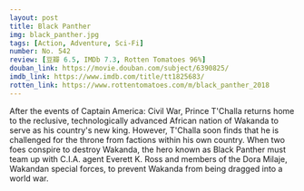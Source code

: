 ```yaml
---
layout: post 
title: Black Panther
img: black_panther.jpg
tags: [Action, Adventure, Sci-Fi]
number: No. 542
review: [豆瓣 6.5, IMDb 7.3, Rotten Tomatoes 96%]
douban_link: https://movie.douban.com/subject/6390825/
imdb_link: https://www.imdb.com/title/tt1825683/
rotten_link: https://www.rottentomatoes.com/m/black_panther_2018
---
```


After the events of Captain America: Civil War, Prince T'Challa returns home to the reclusive, technologically advanced African nation of Wakanda to serve as his country's new king. However, T'Challa soon finds that he is challenged for the throne from factions within his own country. When two foes conspire to destroy Wakanda, the hero known as Black Panther must team up with C.I.A. agent Everett K. Ross and members of the Dora Milaje, Wakandan special forces, to prevent Wakanda from being dragged into a world war.